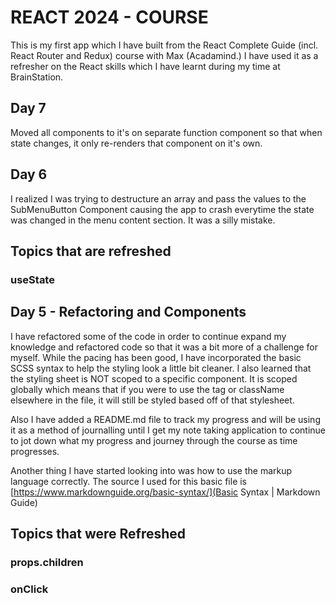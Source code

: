# REACT 2024 - COURSE

This is my first app which I have built from the React Complete Guide (incl. React Router and Redux) course with Max (Acadamind.) I have used it as a refresher on the React skills which I have learnt during my time at BrainStation.

## Day 7

Moved all components to it's on separate function component so that when state changes, it only re-renders that component on it's own.

## Day 6

I realized I was trying to destructure an array and pass the values to the SubMenuButton Component causing the app to crash everytime the state was changed in the menu content section. It was a silly mistake.

## Topics that are refreshed

### useState

## Day 5 - Refactoring and Components

I have refactored some of the code in order to continue expand my knowledge and refactored code so that it was a bit more of a challenge for myself. While the pacing has been good, I have incorporated the basic SCSS syntax to help the styling look a little bit cleaner. I also learned that the styling sheet is NOT scoped to a specific component. It is scoped globally which means that if you were to use the tag or className elsewhere in the file, it will still be styled based off of that stylesheet.

Also I have added a README.md file to track my progress and will be using it as a method of journalling until I get my note taking application to continue to jot down what my progress and journey through the course as time progresses.

Another thing I have started looking into was how to use the markup language correctly. The source I used for this basic file is [https://www.markdownguide.org/basic-syntax/](Basic Syntax | Markdown Guide)

## Topics that were Refreshed

### props.children

### onClick
